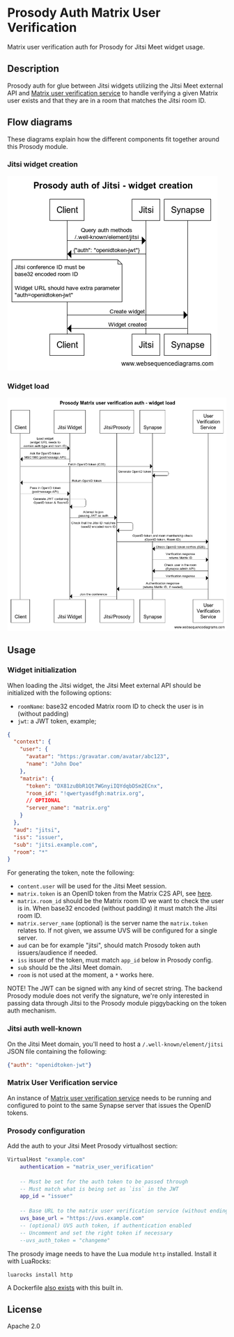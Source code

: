 # Prosody Auth Matrix User Verification

Matrix user verification auth for Prosody for Jitsi Meet widget usage.

## Description

Prosody auth for glue between Jitsi widgets utilizing the Jitsi Meet external API 
and [Matrix user verification service](https://github.com/matrix-org/matrix-user-verification-service)
to handle verifying a given Matrix user exists and that they are in a room that
matches the Jitsi room ID.

## Flow diagrams

These diagrams explain how the different components fit together around this Prosody module.

### Jitsi widget creation

![](widget_creation.png)
            
### Widget load

![](widget_load.png)
              
## Usage

### Widget initialization

When loading the Jitsi widget, the Jitsi Meet external API should be 
initialized with the following options:

* `roomName`: base32 encoded Matrix room ID to check the user is in (without padding)
* `jwt`: a JWT token, example;

```json
{
  "context": {
    "user": {
      "avatar": "https:/gravatar.com/avatar/abc123",
      "name": "John Doe"
    },
    "matrix": {
      "token": "DX81zuBbR1Qt7WGnyiIQYdqbDSm2ECnx",
      "room_id": "!qwertyasdfgh:matrix.org",
      // OPTIONAL
      "server_name": "matrix.org"
    }
  },
  "aud": "jitsi",
  "iss": "issuer",
  "sub": "jitsi.example.com",
  "room": "*"
}
```

For generating the token, note the following:

* `content.user` will be used for the Jitsi Meet session.
* `matrix.token` is an OpenID token from the Matrix C2S API, see [here](https://matrix.org/docs/spec/client_server/r0.6.1#id154).
* `matrix.room_id` should be the Matrix room ID we want to check the user is in. When base32 encoded (without padding) it must match the Jitsi room ID.
* `matrix.server_name` (optional) is the server name the `matrix.token` relates to. If not given, we assume UVS will be configured for a single server.
* `aud` can be for example "jitsi", should match Prosody token auth issuers/audience if needed.
* `iss` issuer of the token, must match `app_id` below in Prosody config.
* `sub` should be the Jitsi Meet domain.
* `room` is not used at the moment, a `*` works here.

NOTE! The JWT can be signed with any kind of secret string. The backend Prosody module
does not verify the signature, we're only interested in passing data through Jitsi to the
Prosody module piggybacking on the token auth mechanism.

### Jitsi auth well-known

On the Jitsi Meet domain, you'll need to host a `/.well-known/element/jitsi` 
JSON file containing the following:

```json
{"auth": "openidtoken-jwt"}
```

### Matrix User Verification service

An instance of [Matrix user verification service](https://github.com/matrix-org/matrix-user-verification-service)
needs to be running and configured to point to the same Synapse server that issues
the OpenID tokens.

### Prosody configuration

Add the auth to your Jitsi Meet Prosody virtualhost section:

```lua
VirtualHost "example.com"
    authentication = "matrix_user_verification"

    -- Must be set for the auth token to be passed through
    -- Must match what is being set as `iss` in the JWT
    app_id = "issuer"

    -- Base URL to the matrix user verification service (without ending slash)
    uvs_base_url = "https://uvs.example.com"
    -- (optional) UVS auth token, if authentication enabled
    -- Uncomment and set the right token if necessary
    --uvs_auth_token = "changeme"
```

The prosody image needs to have the Lua module `http` installed. Install it with LuaRocks:

```
luarocks install http
``` 

A Dockerfile [also exists](https://github.com/matrix-org/docker-jitsi-meet/releases/tag/stable-4857-ems.1) with this built in.

## License

Apache 2.0
